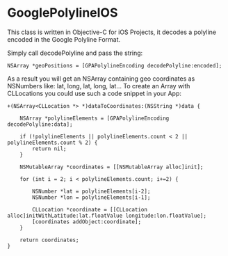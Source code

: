 # GooglePolylineIOS

This class is written in Objective-C for iOS Projects, it decodes a polyline encoded in the Google Polyline Format.

Simply call decodePolyline and pass the string:

```objc
NSArray *geoPositions = [GPAPolylineEncoding decodePolyline:encoded];
```

As a result you will get an NSArray containing geo coordinates as NSNumbers like: lat, long, lat, long, lat...
To create an Array with CLLocations you could use such a code snippet in your App:

```objc
+(NSArray<CLLocation *> *)dataToCoordinates:(NSString *)data {
    
    NSArray *polylineElements = [GPAPolylineEncoding decodePolyline:data];
    
    if (!polylineElements || polylineElements.count < 2 || polylineElements.count % 2) {
        return nil;
    }
    
    NSMutableArray *coordinates = [[NSMutableArray alloc]init];
    
    for (int i = 2; i < polylineElements.count; i+=2) {
        
        NSNumber *lat = polylineElements[i-2];
        NSNumber *lon = polylineElements[i-1];
        
        CLLocation *coordinate = [[CLLocation alloc]initWithLatitude:lat.floatValue longitude:lon.floatValue];
        [coordinates addObject:coordinate];
    }
    
    return coordinates;
}
```
